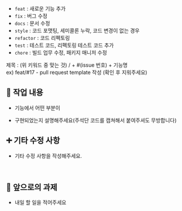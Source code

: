 - `feat` : 새로운 기능 추가
- `fix` : 버그 수정
- `docs` : 문서 수정
- `style` : 코드 포맷팅, 세미콜론 누락, 코드 변경이 없는 경우
- `refactor` : 코드 리펙토링
- `test` : 테스트 코드, 리펙토링 테스트 코드 추가
- `chore` : 빌드 업무 수정, 패키지 매니저 수정



제목 : (위 키워드 중 맞는 것) / + #(issue 번호) + 기능명  
  ex) feat/#17 - pull request template 작성
  (확인 후 지워주세요)


## 🔎 작업 내용

- 기능에서 어떤 부분이

- 구현되었는지 설명해주세요(주석단 코드를 캡쳐해서 붙여주셔도 무방합니다)

## ➕ 기타 수정 사항

- 기타 수정 사항을 작성해주세요.

<br/>

## 🔧 앞으로의 과제

- 내일 할 일을 적어주세요


  <br/>

